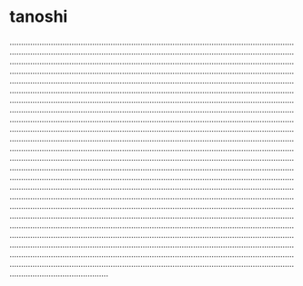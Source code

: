# tanoshi
...........................................................................................................................................................................................................................................................................................................................................................................................................................................................................................................................................................................................................................................................................................................................................................................................................................................................................................................................................................................................................................................................................................................................................................................................................................................................................................................................................................................................................................................................................................................................................................................................................................................................................................................................................................................................................................................................................................................................................................................................................................................................................................................................................................................................................................................................................................................................................................................................................................................................................................................................................................................................................................................................................................................................................................................................................................................................................................................................................................................................................................................................................................................................................